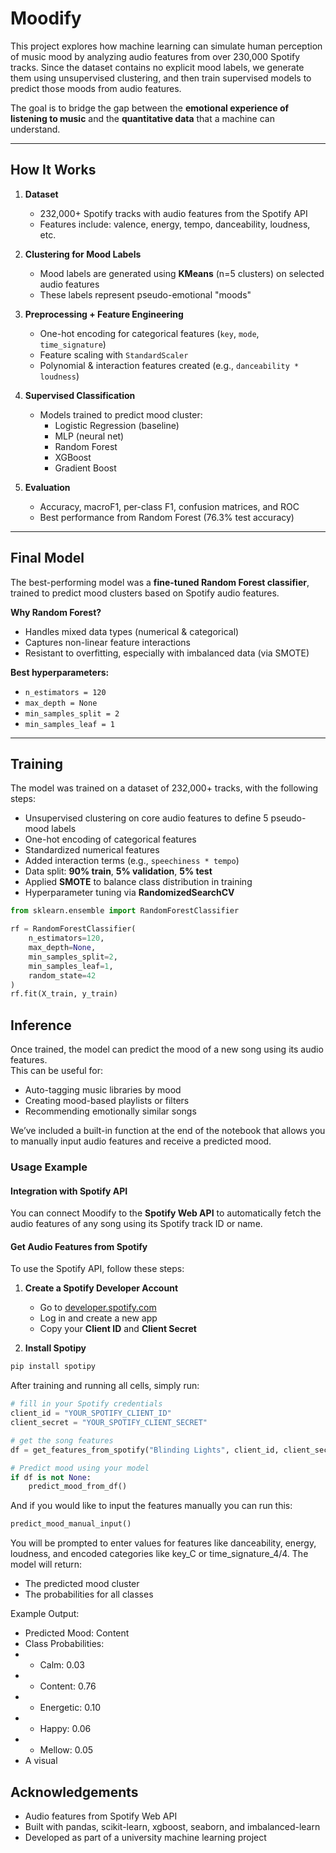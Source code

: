 # Moodify

This project explores how machine learning can simulate human perception of music mood by analyzing audio features from over 230,000 Spotify tracks. Since the dataset contains no explicit mood labels, we generate them using unsupervised clustering, and then train supervised models to predict those moods from audio features.

The goal is to bridge the gap between the **emotional experience of listening to music** and the **quantitative data** that a machine can understand.

---

## How It Works

1. **Dataset**  
   - 232,000+ Spotify tracks with audio features from the Spotify API  
   - Features include: valence, energy, tempo, danceability, loudness, etc.

2. **Clustering for Mood Labels**  
   - Mood labels are generated using **KMeans** (n=5 clusters) on selected audio features  
   - These labels represent pseudo-emotional "moods"

3. **Preprocessing + Feature Engineering**  
   - One-hot encoding for categorical features (`key`, `mode`, `time_signature`)  
   - Feature scaling with `StandardScaler`  
   - Polynomial & interaction features created (e.g., `danceability * loudness`)

4. **Supervised Classification**  
   - Models trained to predict mood cluster:  
     - Logistic Regression (baseline)  
     - MLP (neural net)  
     - Random Forest  
     - XGBoost  
     - Gradient Boost
 

5. **Evaluation**  
   - Accuracy, macroF1, per-class F1, confusion matrices, and ROC 
   - Best performance from Random Forest (76.3% test accuracy)

---

## Final Model

The best-performing model was a **fine-tuned Random Forest classifier**, trained to predict mood clusters based on Spotify audio features.

**Why Random Forest?**
- Handles mixed data types (numerical & categorical)
- Captures non-linear feature interactions
- Resistant to overfitting, especially with imbalanced data (via SMOTE)

**Best hyperparameters:**
- `n_estimators = 120`
- `max_depth = None`
- `min_samples_split = 2`
- `min_samples_leaf = 1`

---

## Training

The model was trained on a dataset of 232,000+ tracks, with the following steps:

- Unsupervised clustering on core audio features to define 5 pseudo-mood labels
- One-hot encoding of categorical features
- Standardized numerical features
- Added interaction terms (e.g., `speechiness * tempo`)
- Data split: **90% train**, **5% validation**, **5% test**
- Applied **SMOTE** to balance class distribution in training
- Hyperparameter tuning via **RandomizedSearchCV**

```python
from sklearn.ensemble import RandomForestClassifier

rf = RandomForestClassifier(
    n_estimators=120,
    max_depth=None,
    min_samples_split=2,
    min_samples_leaf=1,
    random_state=42
)
rf.fit(X_train, y_train)
```

## Inference

Once trained, the model can predict the mood of a new song using its audio features.  
This can be useful for:
- Auto-tagging music libraries by mood
- Creating mood-based playlists or filters
- Recommending emotionally similar songs

We’ve included a built-in function at the end of the notebook that allows you to manually input audio features and receive a predicted mood.

### Usage Example
#### Integration with Spotify API

You can connect Moodify to the **Spotify Web API** to automatically fetch the audio features of any song using its Spotify track ID or name.

#### Get Audio Features from Spotify

To use the Spotify API, follow these steps:

1. **Create a Spotify Developer Account**  
   - Go to [developer.spotify.com](https://developer.spotify.com/)
   - Log in and create a new app
   - Copy your **Client ID** and **Client Secret**

2. **Install Spotipy**

```bash
pip install spotipy
```

After training and running all cells, simply run:

```python
# fill in your Spotify credentials
client_id = "YOUR_SPOTIFY_CLIENT_ID"
client_secret = "YOUR_SPOTIFY_CLIENT_SECRET"

# get the song features
df = get_features_from_spotify("Blinding Lights", client_id, client_secret)

# Predict mood using your model
if df is not None:
    predict_mood_from_df() 
```

And if you would like to input the features manually you can run this:
```python
predict_mood_manual_input()
```

You will be prompted to enter values for features like danceability, energy, loudness, and encoded categories like key_C or time_signature_4/4. The model will return:
- The predicted mood cluster
- The probabilities for all classes

Example Output:
- Predicted Mood: Content
- Class Probabilities:
 - - Calm: 0.03
 - - Content: 0.76
 - - Energetic: 0.10
 - - Happy: 0.06
 - - Mellow: 0.05
 - A visual

## Acknowledgements
- Audio features from Spotify Web API
- Built with pandas, scikit-learn, xgboost, seaborn, and imbalanced-learn
- Developed as part of a university machine learning project

